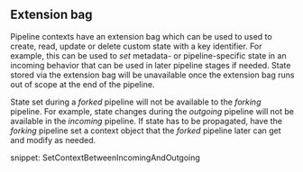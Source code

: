 ## Extension bag

Pipeline contexts have an extension bag which can be used to used to create, read, update or delete custom state with a key identifier. For example, this can be used to *set* metadata- or pipeline-specific state in an incoming behavior that can be used in later pipeline stages if needed. State stored via the extension bag will be unavailable once the extension bag runs out of scope at the end of the pipeline.

State set during a *forked* pipeline will not be available to the *forking* pipeline. For example, state changes during the *outgoing* pipeline will not be available in the *incoming* pipeline. If state has to be propagated, have the *forking* pipeline set a context object that the *forked* pipeline later can get and modify as needed.

snippet: SetContextBetweenIncomingAndOutgoing
